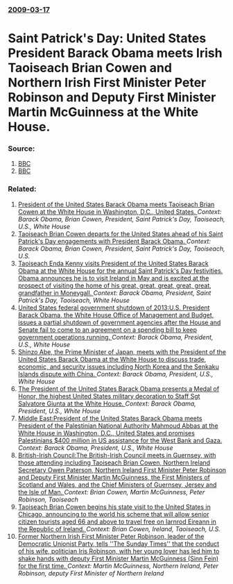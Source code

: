 ### [2009-03-17](/news/2009/03/17/index.md)

#  Saint Patrick's Day: United States President Barack Obama meets Irish Taoiseach Brian Cowen and Northern Irish First Minister Peter Robinson and Deputy First Minister Martin McGuinness at the White House. 




### Source:

1. [BBC](http://news.bbc.co.uk/1/hi/northern_ireland/7947402.stm)
2. [BBC](http://news.bbc.co.uk/1/hi/northern_ireland/7949145.stm)

### Related:

1. [President of the United States Barack Obama meets Taoiseach Brian Cowen at the White House in Washington, D.C., United States. ](/news/2010/03/17/president-of-the-united-states-barack-obama-meets-taoiseach-brian-cowen-at-the-white-house-in-washington-d-c-united-states.md) _Context: Barack Obama, Brian Cowen, President, Saint Patrick's Day, Taoiseach, U.S., White House_
2. [Taoiseach Brian Cowen departs for the United States ahead of his Saint Patrick's Day engagements with President Barack Obama. ](/news/2010/03/12/taoiseach-brian-cowen-departs-for-the-united-states-ahead-of-his-saint-patrick-s-day-engagements-with-president-barack-obama.md) _Context: Barack Obama, Brian Cowen, President, Saint Patrick's Day, Taoiseach, U.S._
3. [Taoiseach Enda Kenny visits President of the United States Barack Obama at the White House for the annual Saint Patrick's Day festivities. Obama announces he is to visit Ireland in May and is excited at the prospect of visiting the home of his great, great, great, great, great, grandfather in Moneygall. ](/news/2011/03/17/taoiseach-enda-kenny-visits-president-of-the-united-states-barack-obama-at-the-white-house-for-the-annual-saint-patrick-s-day-festivities-o.md) _Context: Barack Obama, President, Saint Patrick's Day, Taoiseach, White House_
4. [United States federal government shutdown of 2013:U.S. President Barack Obama, the White House Office of Management and Budget, issues a partial shutdown of government agencies after the House and Senate fail to come to an agreement on a spending bill to keep government operations running. ](/news/2013/10/1/united-states-federal-government-shutdown-of-2013-pu-s-president-barack-obama-the-white-house-office-of-management-and-budget-issues-a-pa.md) _Context: Barack Obama, President, U.S., White House_
5. [Shinzo Abe, the Prime Minister of Japan, meets with the President of the United States Barack Obama at the White House to discuss trade, economic, and security issues including North Korea and the Senkaku Islands dispute with China. ](/news/2013/02/22/shinzo-abe-the-prime-minister-of-japan-meets-with-the-president-of-the-united-states-barack-obama-at-the-white-house-to-discuss-trade-eco.md) _Context: Barack Obama, President, U.S., White House_
6. [The President of the United States Barack Obama presents a Medal of Honor, the highest United States military decoration to  Staff Sgt Salvatore Giunta at the White House. ](/news/2010/11/16/the-president-of-the-united-states-barack-obama-presents-a-medal-of-honor-the-highest-united-states-military-decoration-to-staff-sgt-salva.md) _Context: Barack Obama, President, U.S., White House_
7. [Middle East:President of the United States Barack Obama meets President of the Palestinian National Authority Mahmoud Abbas at the White House in Washington, D.C., United States and promises Palestinians $400 million in US assistance for the West Bank and Gaza. ](/news/2010/06/9/middle-east-ppresident-of-the-united-states-barack-obama-meets-president-of-the-palestinian-national-authority-mahmoud-abbas-at-the-white-ho.md) _Context: Barack Obama, President, U.S., White House_
8. [British-Irish Council:The British-Irish Council meets in Guernsey, with those attending including Taoiseach Brian Cowen, Northern Ireland Secretary Owen Paterson, Northern Ireland First Minister Peter Robinson and Deputy First Minister Martin McGuinness, the First Ministers of Scotland and Wales, and the Chief Ministers of Guernsey, Jersey and the Isle of Man. ](/news/2010/06/25/britishairish-council-pthe-britishairish-council-meets-in-guernsey-with-those-attending-including-taoiseach-brian-cowen-northern-irela.md) _Context: Brian Cowen, Martin McGuinness, Peter Robinson, Taoiseach_
9. [Taoiseach Brian Cowen begins his state visit to the United States in Chicago, announcing to the world his scheme that will allow senior citizen tourists aged 66 and above to travel free on Iarnrod Eireann in the Republic of Ireland. ](/news/2010/03/13/taoiseach-brian-cowen-begins-his-state-visit-to-the-united-states-in-chicago-announcing-to-the-world-his-scheme-that-will-allow-senior-citi.md) _Context: Brian Cowen, Ireland, Taoiseach, U.S._
10. [Former Northern Irish First Minister Peter Robinson, leader of the Democratic Unionist Party, tells ''The Sunday Times'' that the conduct of his wife, politician Iris Robinson, with her young lover has led him to shake hands with deputy First Minister Martin McGuinness (Sinn Fein) for the first time. ](/news/2010/01/17/former-northern-irish-first-minister-peter-robinson-leader-of-the-democratic-unionist-party-tells-the-sunday-times-that-the-conduct-of.md) _Context: Martin McGuinness, Northern Ireland, Peter Robinson, deputy First Minister of Northern Ireland_
